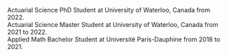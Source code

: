 <!--### Hi there 👋--->

<!--
**minhchau2619/minhchau2619** is a ✨ _special_ ✨ repository because its `README.md` (this file) appears on your GitHub profile.

Here are some ideas to get you started:

- 🔭 I’m currently working on ...
- 🌱 I’m currently learning ...
- 👯 I’m looking to collaborate on ...
- 🤔 I’m looking for help with ...
- 💬 Ask me about ...
- 📫 How to reach me: ...
- 😄 Pronouns: ...
- ⚡ Fun fact: ...
-->
Actuarial Science PhD Student at University of Waterloo, Canada from 2022.<br>
Actuarial Science Master Student at University of Waterloo, Canada from 2021 to 2022.<br>
Applied Math Bachelor Student at Université Paris-Dauphine from 2018 to 2021.
